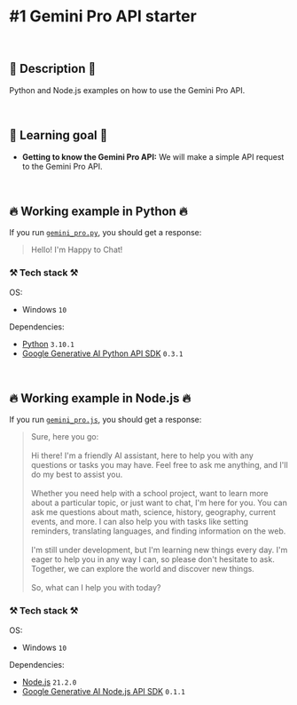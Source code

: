 # #1 Gemini Pro API starter

<br>

## 📖 Description 📖

Python and Node.js examples on how to use the Gemini Pro API.

<br>

## 🧠 Learning goal 🧠

- **Getting to know the Gemini Pro API:** We will make a simple API request to the Gemini Pro API.

<br>

## 🔥 Working example in Python 🔥

If you run [`gemini_pro.py`](https://github.com/rokbenko/ai-playground/blob/main/google-tutorials/1-Gemini_Pro_API_starter/gemini_pro.py), you should get a response:

> Hello! I'm Happy to Chat!

### ⚒️ Tech stack ⚒️

OS:

- Windows `10`

Dependencies:

- [Python](https://www.python.org/) `3.10.1`
- [Google Generative AI Python API SDK](https://pypi.org/project/google-generativeai/) `0.3.1`

<br>

## 🔥 Working example in Node.js 🔥

If you run [`gemini_pro.js`](https://github.com/rokbenko/ai-playground/blob/main/google-tutorials/1-Gemini_Pro_API_starter/gemini_pro.js), you should get a response:

> Sure, here you go:<br><br>
> Hi there! I'm a friendly AI assistant, here to help you with any questions or tasks you may have. Feel free to ask me anything, and I'll do my best to assist you.<br>  
> Whether you need help with a school project, want to learn more about a particular topic, or just want to chat, I'm here for you. You can ask me questions about math, science, history, geography, current events, and more. I can also help you with tasks like setting reminders, translating languages, and finding information on the web.<br>  
> I'm still under development, but I'm learning new things every day. I'm eager to help you in any way I can, so please don't hesitate to ask. Together, we can explore the
> world and discover new things.<br><br>
> So, what can I help you with today?

### ⚒️ Tech stack ⚒️

OS:

- Windows `10`

Dependencies:

- [Node.js](https://nodejs.org/en) `21.2.0`
- [Google Generative AI Node.js API SDK](https://www.npmjs.com/package/@google/generative-ai) `0.1.1`
